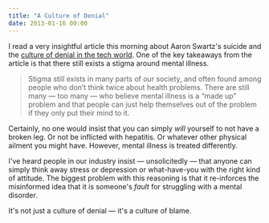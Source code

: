 ```yaml
---
title: "A Culture of Denial"
date: 2013-01-16 00:00
---
```


<p>I read a very insightful article this morning about Aaron Swartz's suicide and the <a href="http://psychcentral.com/blog/archives/2013/01/15/aaron-swartz-a-culture-of-denial-depression-suicide-in-tech/">culture of denial in the tech world</a>. One of the key takeaways from the article is that there still exists a stigma around mental illness. </p>

<blockquote>
  <p>Stigma still exists in many parts of our society, and often found among people who don’t think twice about health problems. There are still many — too many — who believe mental illness is a “made up” problem and that people can just help themselves out of the problem if they only put their mind to it.</p>

</blockquote>

<p>Certainly, no one would insist that you can simply <em>will</em> yourself to not have a broken leg. Or not be inflicted with hepatitis. Or whatever other physical ailment you might have. However, mental illness is treated differently. </p>

<p>I've heard people in our industry insist — unsolicitedly — that anyone can simply think away stress or depression or what-have-you with the right kind of attitude. The biggest problem with this reasoning is that it re-inforces the misinformed idea that it is someone's <em>fault</em> for struggling with a mental disorder. </p>

<p>It's not just a culture of denial — it's a culture of blame.</p>

<!-- more -->


